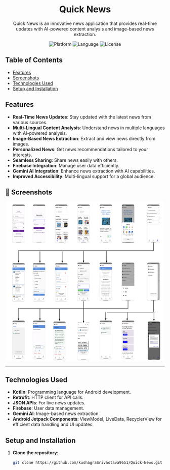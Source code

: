 <!-- Project Title -->
<h1 align="center">Quick News</h1>

<!-- Project Description -->
<p align="center">Quick News is an innovative news application that provides real-time updates with AI-powered content analysis and image-based news extraction.</p>

<!-- Badges -->
<p align="center">
  <img src="https://img.shields.io/badge/Platform-Android-brightgreen" alt="Platform">
  <img src="https://img.shields.io/badge/Language-Kotlin-orange" alt="Language">
  <img src="https://img.shields.io/badge/License-MIT-blue" alt="License">
</p>

<!-- Table of Contents -->
## Table of Contents

- [Features](#features)
- [Screenshots](#screenshots)
- [Technologies Used](#technologies-used)
- [Setup and Installation](#setup-and-installation)

<!-- Features -->
## Features

- **Real-Time News Updates**: Stay updated with the latest news from various sources.
- **Multi-Lingual Content Analysis**: Understand news in multiple languages with AI-powered analysis.
- **Image-Based News Extraction**: Extract and view news directly from images.
- **Personalized News**: Get news recommendations tailored to your interests.
- **Seamless Sharing**: Share news easily with others.
- **Firebase Integration**: Manage user data efficiently.
- **Gemini AI Integration**: Enhance news extraction with AI capabilities.
- **Improved Accessibility**: Multi-lingual support for a global audience.

<!-- Screenshots -->
## 📸 Screenshots

<p align="center">
  <img 
    src="UI.jpeg" 
    alt="Login Screen" 
     style="width: 500px; height: 500px;"
  />
</p>

---

<!-- Technologies Used -->
## Technologies Used

- **Kotlin**: Programming language for Android development.
- **Retrofit**: HTTP client for API calls.
- **JSON APIs**: For live news updates.
- **Firebase**: User data management.
- **Gemini AI**: Image-based news extraction.
- **Android Jetpack Components**: ViewModel, LiveData, RecyclerView for efficient data handling and UI updates.

<!-- Setup and Installation -->
## Setup and Installation

1. **Clone the repository**:
   ```bash
   git clone https://github.com/kushagraSrivastava9651/Quick-News.git

